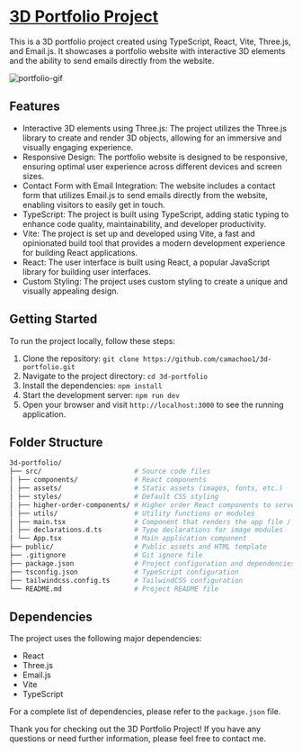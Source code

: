 # [3D Portfolio Project](omarcamacho.me)

This is a 3D portfolio project created using TypeScript, React, Vite, Three.js, and Email.js. It showcases a portfolio website with interactive 3D elements and the ability to send emails directly from the website.

![portfolio-gif](https://github.com/camachoo1/3D-Portfolio/assets/116383442/09bcfbf8-541d-43a3-981f-e3d02646d781)

## Features

- Interactive 3D elements using Three.js: The project utilizes the Three.js library to create and render 3D objects, allowing for an immersive and visually engaging experience.
- Responsive Design: The portfolio website is designed to be responsive, ensuring optimal user experience across different devices and screen sizes.
- Contact Form with Email Integration: The website includes a contact form that utilizes Email.js to send emails directly from the website, enabling visitors to easily get in touch.
- TypeScript: The project is built using TypeScript, adding static typing to enhance code quality, maintainability, and developer productivity.
- Vite: The project is set up and developed using Vite, a fast and opinionated build tool that provides a modern development experience for building React applications.
- React: The user interface is built using React, a popular JavaScript library for building user interfaces.
- Custom Styling: The project uses custom styling to create a unique and visually appealing design.

## Getting Started

To run the project locally, follow these steps:

1. Clone the repository: `git clone https://github.com/camachoo1/3d-portfolio.git`
2. Navigate to the project directory: `cd 3d-portfolio`
3. Install the dependencies: `npm install`
4. Start the development server: `npm run dev`
5. Open your browser and visit `http://localhost:3000` to see the running application.

## Folder Structure

```bash
3d-portfolio/
├── src/                       # Source code files
│ ├── components/              # React components
│ ├── assets/                  # Static assets (images, fonts, etc.)
│ ├── styles/                  # Default CSS styling
│ ├── higher-order-components/ # Higher order React components to serve as wrappers
│ ├── utils/                   # Utility functions or modules
│ ├── main.tsx                 # Component that renders the app file / creates root element
│ ├── declarations.d.ts        # Type declarations for image modules
│ └── App.tsx                  # Main application component
├── public/                    # Public assets and HTML template
├── .gitignore                 # Git ignore file
├── package.json               # Project configuration and dependencies
├── tsconfig.json              # TypeScript configuration
├── tailwindcss.config.ts      # TailwindCSS configuration
└── README.md                  # Project README file
```


## Dependencies

The project uses the following major dependencies:

- React
- Three.js
- Email.js
- Vite
- TypeScript

For a complete list of dependencies, please refer to the `package.json` file.

Thank you for checking out the 3D Portfolio Project! If you have any questions or need further information, please feel free to contact me.
